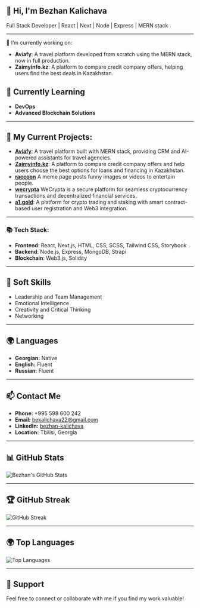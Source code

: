 ## 👋 Hi, I'm Bezhan Kalichava
Full Stack Developer | React | Next | Node | Express | MERN stack

---

🔭 I’m currently working on:
- **Aviafy**: A travel platform developed from scratch using the MERN stack, now in full production.
- **Zaimyinfo.kz**: A platform to compare credit company offers, helping users find the best deals in Kazakhstan.
  
## 🌱 Currently Learning  
- **DevOps**  
- **Advanced Blockchain Solutions**  

---

## 🔭 My Current Projects:  
- [**Aviafy**](https://myaviafy.com): A travel platform built with MERN stack, providing CRM and AI-powered assistants for travel agencies.
- [**Zaimyinfo.kz**](https://zaimyinfo.kz): A platform to compare credit company offers and help users choose the best options for loans and financing in Kazakhstan.
- [**raccoon**](https://racoon-teal.vercel.app/) A meme page posts funny images or videos to entertain people.
- [**wecrypta**](https://wecrypta.vercel.app) WeCrypta is a secure platform for seamless cryptocurrency transactions and decentralized financial services.
- [**a1.gold**](https://a1.gold): A platform for crypto trading and staking with smart contract-based user registration and Web3 integration.  

---
### 📚 Tech Stack:
- **Frontend**: React, Next.js, HTML, CSS, SCSS, Tailwind CSS, Storybook
- **Backend**: Node.js, Express, MongoDB, Strapi
- **Blockchain**: Web3.js, Solidity

---

## 🤝 Soft Skills  
- Leadership and Team Management  
- Emotional Intelligence  
- Creativity and Critical Thinking  
- Networking  

---

## 🌍 Languages  
- **Georgian:** Native  
- **English:** Fluent  
- **Russian:** Fluent  

---

## 📫 Contact Me  
- **Phone:** +995 598 600 242  
- **Email:** [bekalichava22@gmail.com](mailto:bekalichava22@gmail.com)  
- **LinkedIn:** [bezhan-kalichava](https://www.linkedin.com/in/bezhan-kalichava-24864120a/)  
- **Location:** Tbilisi, Georgia  

---

## 📊 GitHub Stats
![Bezhan's GitHub Stats](https://github-readme-stats.vercel.app/api?username=aLLod1n&show_icons=true&theme=radical&count_private=true)

---

## 🏆 GitHub Streak
![GitHub Streak](https://github-readme-streak-stats.herokuapp.com/?user=aLLod1n)

---

## 🌍 Top Languages
![Top Languages](https://github-readme-stats.vercel.app/api/top-langs/?username=aLLod1n&layout=compact&theme=radical)

---

## 🌟 Support  
Feel free to connect or collaborate with me if you find my work valuable!
